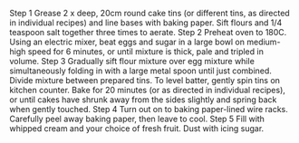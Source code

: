 Step 1
Grease 2 x deep, 20cm round cake tins (or different tins, as directed in individual recipes) and line bases with baking paper. Sift flours and 1/4 teaspoon salt together three times to aerate.
Step 2
Preheat oven to 180C. Using an electric mixer, beat eggs and sugar in a large bowl on medium-high speed for 6 minutes, or until mixture is thick, pale and tripled in volume.
Step 3
Gradually sift flour mixture over egg mixture while simultaneously folding in with a large metal spoon until just combined. Divide mixture between prepared tins. To level batter, gently spin tins on kitchen counter. Bake for 20 minutes (or as directed in individual recipes), or until cakes have shrunk away from the sides slightly and spring back when gently touched.
Step 4
Turn out on to baking paper-lined wire racks. Carefully peel away baking paper, then leave to cool.
Step 5
Fill with whipped cream and your choice of fresh fruit. Dust with icing sugar.